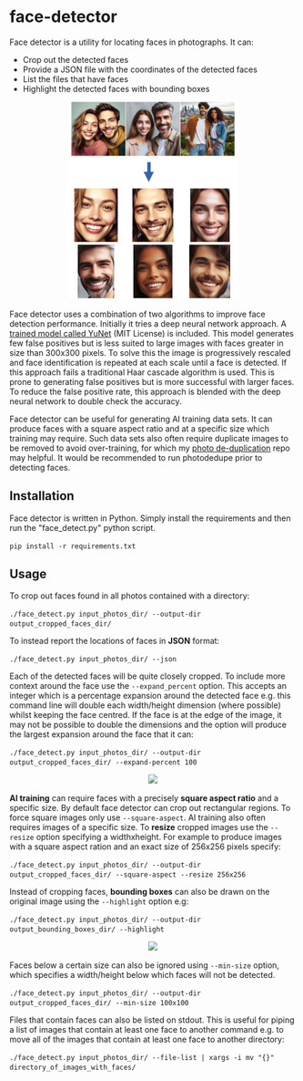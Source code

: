 # face-detector

Face detector is a utility for locating faces in photographs. It can:
- Crop out the detected faces
- Provide a JSON file with the coordinates of the detected faces
- List the files that have faces
- Highlight the detected faces with bounding boxes

<p align="center"><img src="docs/FaceCropping.jpg" width="300" /></p>


Face detector uses a combination of two algorithms to improve face detection performance. Initially it tries a deep neural network approach. A [trained model called YuNet](https://github.com/opencv/opencv_zoo/tree/main/models/face_detection_yunet) (MIT License) is included. This model generates few false positives but is less suited to large images with faces greater in size than 300x300 pixels. To solve this the image is progressively rescaled and face identification is repeated at each scale until a face is detected. If this approach fails a traditional Haar cascade algorithm is used. This is prone to generating false positives but is more successful with larger faces. To reduce the false positive rate, this approach is blended with the deep neural network to double check the accuracy.

Face detector can be useful for generating AI training data sets. It can produce faces with a square aspect ratio and at a specific size which training may require. Such data sets also often require duplicate images to be removed to avoid over-training, for which my [photo de-duplication](https://github.com/InexplicableMagic/photodedupe) repo may helpful. It would be recommended to run photodedupe prior to detecting faces.

## Installation

Face detector is written in Python. Simply install the requirements and then run the "face_detect.py" python script.

```pip install -r requirements.txt```

## Usage

To crop out faces found in all photos contained with a directory:

```./face_detect.py input_photos_dir/ --output-dir output_cropped_faces_dir/```

To instead report the locations of faces in **JSON** format:

```./face_detect.py input_photos_dir/ --json```

Each of the detected faces will be quite closely cropped. To include more context around the face use the ```--expand_percent``` option. This accepts an integer which is a percentage expansion around the detected face e.g. this command line will double each width/height dimension (where possible) whilst keeping the face centred. If the face is at the edge of the image, it may not be possible to double the dimensions and the option will produce the largest expansion around the face that it can:

```./face_detect.py input_photos_dir/ --output-dir output_cropped_faces_dir/ --expand-percent 100```

<p align="center"><img src="docs/expand-percent-example.jpg" width="300" /></p>

**AI training** can require faces with a precisely **square aspect ratio** and a specific size. By default face detector can crop out rectangular regions. To force square images only use ```--square-aspect```. AI training also often requires images of a specific size. To **resize** cropped images use the ```--resize``` option specifying a widthxheight. For example to produce images with a square aspect ration and an exact size of 256x256 pixels specify:

```./face_detect.py input_photos_dir/ --output-dir output_cropped_faces_dir/ --square-aspect --resize 256x256```

Instead of cropping faces, **bounding boxes** can also be drawn on the original image using the ```--highlight``` option e.g:

```./face_detect.py input_photos_dir/ --output-dir output_bounding_boxes_dir/ --highlight```

<p align="center"><img src="docs/bounding-boxes.jpg" width="300" /></p>

Faces below a certain size can also be ignored using ```--min-size``` option, which specifies a width/height below which faces will not be detected.

```./face_detect.py input_photos_dir/ --output-dir output_cropped_faces_dir/ --min-size 100x100```

Files that contain faces can also be listed on stdout. This is useful for piping a list of images that contain at least one face to another command e.g. to move all of the images that contain at least one face to another directory:

```./face_detect.py input_photos_dir/ --file-list | xargs -i mv "{}" directory_of_images_with_faces/```
